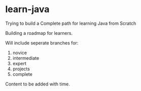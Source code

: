 # learn-java

Trying to build a Complete path for learning Java from Scratch

Building a roadmap for learners.

Will include seperate branches for:

1. novice
2. intermediate
3. expert
4. projects
5. complete

Content to be added with time.

